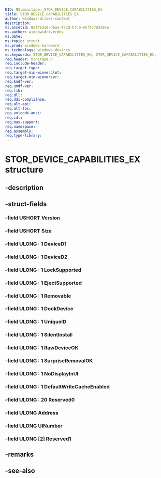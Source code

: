 ```yaml
---
UID: NS.minitape._STOR_DEVICE_CAPABILITIES_EX
title: STOR_DEVICE_CAPABILITIES_EX
author: windows-driver-content
description: 
ms.assetid: 8affb3ad-dbaa-472d-bfc6-e6f457d2d8ee
ms.author: windowsdriverdev
ms.date: 
ms.topic: struct
ms.prod: windows-hardware
ms.technology: windows-devices
ms.keywords: STOR_DEVICE_CAPABILITIES_EX, STOR_DEVICE_CAPABILITIES_EX, *PSTOR_DEVICE_CAPABILITIES_EX
req.header: minitape.h
req.include-header:
req.target-type:
req.target-min-winverclnt:
req.target-min-winversvr:
req.kmdf-ver:
req.umdf-ver:
req.lib:
req.dll:
req.ddi-compliance:
req.alt-api:
req.alt-loc:
req.unicode-ansi:
req.idl:
req.max-support:
req.namespace:
req.assembly:
req.type-library:
---
```


# STOR_DEVICE_CAPABILITIES_EX structure

## -description



## -struct-fields

### -field USHORT Version			
 	
### -field USHORT Size			
 	
### -field ULONG  : 1 DeviceD1			
 	
### -field ULONG  : 1 DeviceD2			
 	
### -field ULONG  : 1 LockSupported			
 	
### -field ULONG  : 1 EjectSupported			
 	
### -field ULONG  : 1 Removable			
 	
### -field ULONG  : 1 DockDevice			
 	
### -field ULONG  : 1 UniqueID			
 	
### -field ULONG  : 1 SilentInstall			
 	
### -field ULONG  : 1 RawDeviceOK			
 	
### -field ULONG  : 1 SurpriseRemovalOK			
 	
### -field ULONG  : 1 NoDisplayInUI			
 	
### -field ULONG  : 1 DefaultWriteCacheEnabled			
 	
### -field ULONG  : 20 Reserved0			
 	
### -field ULONG Address			
 	
### -field ULONG UINumber			
 	
### -field ULONG [2] Reserved1			
 	
## -remarks

## -see-also